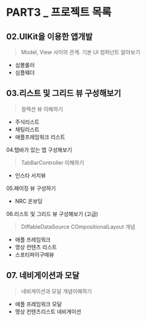 # PART3 _ 프로젝트 목록

## 02.UIKit을 이용한 앱개발
> Model, View 사이의 관계. 기본 UI 컴퍼넌트 알아보기

- 심볼롤러
- 심플웨더

## 03.리스트 및 그리드 뷰 구성해보기
> 컬렉션 뷰 이해하기

- 주식리스트
- 채팅리스트
- 애플프레임워크 리스트

04.탭바가 있는 앱 구성해보기
> TabBarController 이해하기

- 인스타 서치뷰

05.페이징 뷰 구성하기
- NRC 온보딩

06.리스트 및 그리드 뷰 구성해보기 (고급)
> DiffableDataSource COmpositionalLayout 개념
- 애플 프레임워크
- 명상 컨텐츠 리스트
- 스포티파이구매뷰

## 07. 네비게이션과 모달
> 네비게이션과 모달 개념이해하기

- 애플 프레임워크 모달
- 명상 컨텐츠리스트 네비게이션
